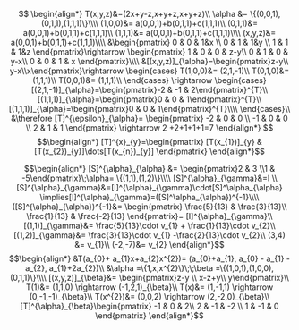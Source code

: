 $$
\begin{align*}
T(x,y,z)&=(2x+y-z,x+y+z,x+y+z)\\
\alpha &= \{(0,0,1),(0,1,1),(1,1,1)\}\\\\
(1,0,0)&= a(0,0,1)+b(0,1,1)+c(1,1,1)\\
(0,1,1)&= a(0,0,1)+b(0,1,1)+c(1,1,1)\\
(1,1,1)&= a(0,0,1)+b(0,1,1)+c(1,1,1)\\\\
(x,y,z)&= a(0,0,1)+b(0,1,1)+c(1,1,1)\\\\
&\begin{pmatrix}
0 & 0 & 1&x \\
0 & 1 & 1&y \\
1 & 1 & 1&z
\end{pmatrix}\rightarrow
\begin{pmatrix}
1 & 0 & 0 & z-y\\
0 & 1 & 0 & y-x\\
0 & 0 & 1 & x
\end{pmatrix}\\\\
&[(x,y,z)]_{\alpha}=\begin{pmatrix}z-y\\ y-x\\x\end{pmatrix}\rightarrow
\begin{cases}
T(1,0,0)&= (2,1,-1)\\ 
T(0,1,0)&= (1,1,1)\\
T(0,0,1)&= (1,1,1)\\
\end{cases}
\rightarrow
\begin{cases}
[(2,1,-1)]_{\alpha}=\begin{pmatrix}-2 & -1 & 2\end{pmatrix}^{T}\\
[(1,1,1)]_{\alpha}=\begin{pmatrix}0 & 0 & 1\end{pmatrix}^{T}\\
[(1,1,1)]_{\alpha}=\begin{pmatrix}0 & 0 & 1\end{pmatrix}^{T}\\\\
\end{cases}\\
&\therefore [T]^{\epsilon}_{\alpha}= \begin{pmatrix}
-2 & 0 & 0 \\
-1 & 0 & 0 \\
2 & 1 & 1
\end{pmatrix} \rightarrow 2 +2+1+1+1=7
\end{align*}
$$
$$\begin{align*}
[T]^{x}_{y}=\begin{pmatrix}
[T(x_{1})]_{y} & [T(x_{2})_{y}]\dots[T(x_{n})_{y}]
\end{pmatrix}
\end{align*}$$

$$\begin{align*}
[S]^{\alpha}_{\alpha} &= \begin{pmatrix}2 & 3 \\1 & -5\end{pmatrix}\;\alpha= \{(1,1),(1,2)\}\\\\
[S]^{\alpha}_{\gamma}&=I \\
[S]^{\alpha}_{\gamma}&=[I]^{\alpha}_{\gamma}\cdot[S]^\alpha_{\alpha} \implies[I]^{\alpha}_{\gamma}=([S]^\alpha_{\alpha})^{-1}\\\\
([S]^{\alpha}_{\alpha})^{-1}&= \begin{pmatrix}
\frac{5}{13} & \frac{3}{13}\\
\frac{1}{13} & \frac{-2}{13}
\end{pmatrix}= [I]^{\alpha}_{\gamma}\\
[(1,1)]_{\gamma}&= \frac{5}{13}\cdot v_{1} + \frac{1}{13}\cdot v_{2}\\
[(1,2)]_{\gamma}&= \frac{3}{13}\cdot v_{1}  -\frac{2}{13}\cdot v_{2}\\
(3,4) &= v_{1}\\
(-2,-7)&= v_{2}
\end{align*}$$
$$\begin{align*}
&T(a_{0}+ a_{1}x+a_{2}x^{2})= (a_{0}+a_{1}, a_{0} - a_{1} -a_{2}, a_{1}+2a_{2})\\
&\alpha =\{1,x,x^{2}\}\;\;\beta =\{(1,0,1),(1,0,0),(0,1,1)\}\\\\
[(x,y,z)]_{\beta}&= \begin{pmatrix}z-y \\ x-z+y\\ y\end{pmatrix}\\
T(1)&= (1,1,0) \rightarrow (-1,2,1)_{\beta}\\
T(x)&= (1,-1,1) \rightarrow (0,-1,-1)_{\beta}\\
T(x^{2})&= (0,0,2) \rightarrow (2,-2,0)_{\beta}\\
[T]^{\alpha}_{\beta}\begin{pmatrix}
-1 & 0 & 2\\
2 & -1 & -2 \\
1 & -1 & 0
\end{pmatrix}
\end{align*}$$